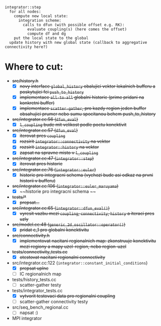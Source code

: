 ```
integrator::step
  for all nodes:
    compute new local state:
	  integration scheme:
	    calls to dfun (with possible offset e.g. RK):
		  evaluate coupling(s) (here comes the offset)
		  compute df and dg
	put the local state to the global
  update history with new global state (callback to aggregative connectivity here?)
```






# Where to cut:
* ~~src/history.h~~
  * [x] ~~novy interface `global_history` obalujici vektor lokalnich bufferu a poskytujici fci `push_to_history`~~
  * [x] ~~implementace `all-to-all` globalni historie (prime pridani na konkretni buffer)~~
  * [x] ~~implementace `scatter-gather`, pro kazdy region jeden buffer obsahujici prumer nebo sumu spocitanou behem push_to_history~~
* ~~src/integrator.cc:56 (`dfun_eval`)~~
  * [x] ~~`l_coupling` bude mit velikost podle poctu konektivit~~
* ~~src/integrator.cc:57 (`dfun_eval`)~~
  * [x] ~~iterovat pres `coupling`~~
  * [x] ~~rozsirit `integrator::connectivity` na vektor~~
  * [x] ~~rozsirit `integrator::history` na vektor~~
  * [x] ~~zapsat na spravne misto v `l_coupling`~~
* ~~src/integrator.cc:47 (`integrator::step`)~~
  * [x] ~~iterovat pres historie~~
* ~~src/integrator.cc:76 (`integrator::euler`)~~
  * [x] ~~historie pro integracni schema (vychozi bude asi odkaz na prvni historii v bufferu)~~
* ~~src/integrator.cc:106 (`integrator::euler_maruyama`)~~
  * [x] ~~historie pro integracni schema ~~
* ~~tests/*~~
  * [x] ~~prepsat...~~
* ~~src/integrator.cc:65 (`integrator::dfun_eval()`)~~
  * [x] ~~vyresit vazbu mezi `coupling`, `connectivity`, `history` a iteraci pres uzly~~
* ~~src/model.cc:48 (`generic_2d_oscillator::operator()`)~~
  * [x] ~~pridat c_1 pro globalni konektivitu~~
* ~~src/connectivity.h~~
  * [x] ~~implementovat nacitani regionalnich map: zkonstruuje konektivitu mezi regiony a mapy uzel-region, nebo region-uzel~~
* ~~tests/connectivity_tests.cc~~
  * [x] ~~otestovat nacitani regionalni connectivity~~
* src/integrator.cc:122 (`integrator::constant_initial_conditions`)
  * [x] ~~prepsat uplne~~
  * [ ] IC regionalnich map
* tests/history_tests.cc
  * [ ] scatter-gather testy
* tests/integrator_tests.cc
  * [x] ~~vytvorit testovaci data pro regionalni coupling~~
  * [ ] scatter-gather connectivity testy
* src/seq_bench_regional.cc
  * [ ] napsat :)
* MPI integrator

